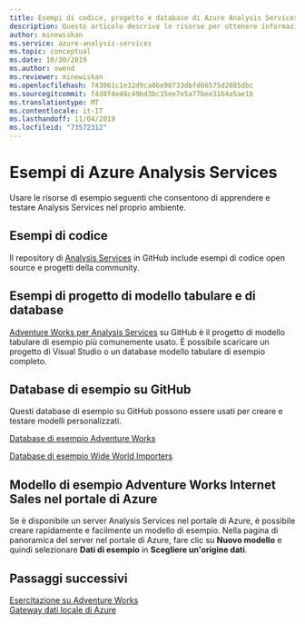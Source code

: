```yaml
---
title: Esempi di codice, progetto e database di Azure Analysis Services | Microsoft Docs
description: Questo articolo descrive le risorse per ottenere informazioni sugli esempi di codice, progetto e database per Azure Analysis Services.
author: minewiskan
ms.service: azure-analysis-services
ms.topic: conceptual
ms.date: 10/30/2019
ms.author: owend
ms.reviewer: minewiskan
ms.openlocfilehash: 743061c1e32d9ca86e90733dbfd66575d2085dbc
ms.sourcegitcommit: f4d8f4e48c49bd3bc15ee7e5a77bee3164a5ae1b
ms.translationtype: MT
ms.contentlocale: it-IT
ms.lasthandoff: 11/04/2019
ms.locfileid: "73572312"
---
```

# <a name="azure-analysis-services-samples"></a>Esempi di Azure Analysis Services

Usare le risorse di esempio seguenti che consentono di apprendere e testare Analysis Services nel proprio ambiente.

## <a name="code-samples"></a>Esempi di codice

Il repository di [Analysis Services](https://github.com/Microsoft/Analysis-Services) in GitHub include esempi di codice open source e progetti della community. 

## <a name="tabular-model-project-and-database-samples"></a>Esempi di progetto di modello tabulare e di database

[Adventure Works per Analysis Services](https://github.com/Microsoft/sql-server-samples/releases/tag/adventureworks-analysis-services) su GitHub è il progetto di modello tabulare di esempio più comunemente usato. È possibile scaricare un progetto di Visual Studio o un database modello tabulare di esempio completo.


## <a name="sample-databases-on-github"></a>Database di esempio su GitHub

Questi database di esempio su GitHub possono essere usati per creare e testare modelli personalizzati. 

[Database di esempio Adventure Works](https://github.com/Microsoft/sql-server-samples/releases/tag/adventureworks2014)

[Database di esempio Wide World Importers](https://github.com/Microsoft/sql-server-samples/releases/tag/wide-world-importers-v1.0)

## <a name="adventure-works-internet-sales-sample-model-in-azure-portal"></a>Modello di esempio Adventure Works Internet Sales nel portale di Azure

Se è disponibile un server Analysis Services nel portale di Azure, è possibile creare rapidamente e facilmente un modello di esempio. Nella pagina di panoramica del server nel portale di Azure, fare clic su **Nuovo modello** e quindi selezionare **Dati di esempio** in **Scegliere un'origine dati**.



## <a name="next-steps"></a>Passaggi successivi

[Esercitazione su Adventure Works](https://docs.microsoft.com/analysis-services/tutorial-tabular-1400/as-adventure-works-tutorial)   
[Gateway dati locale di Azure](analysis-services-gateway.md)  
